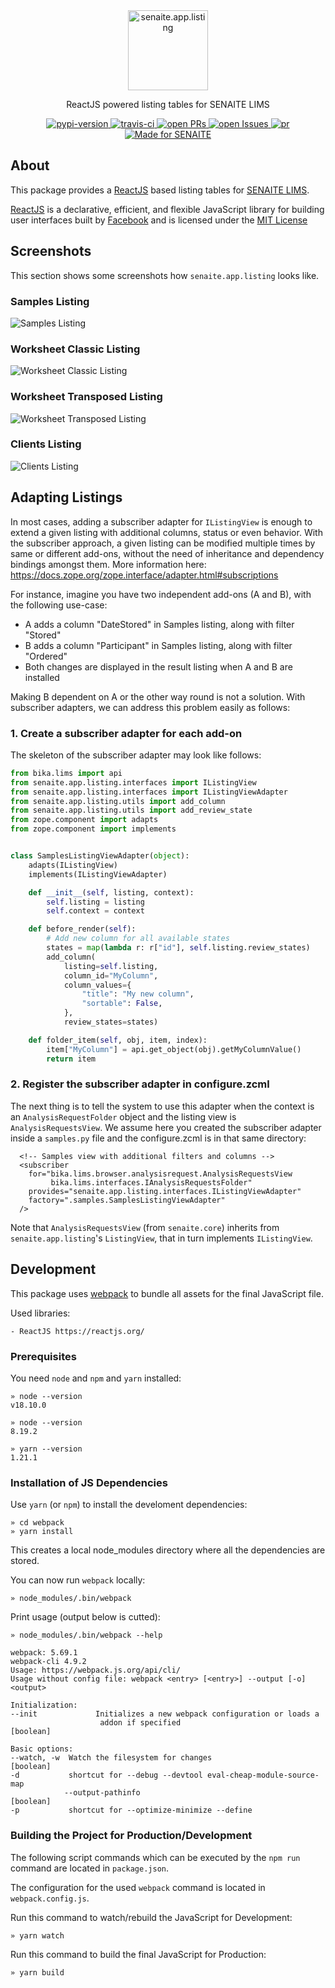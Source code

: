 <div align="center">

  <a href="https://github.com/senaite/senaite.app.listing">
    <img src="static/logo.png" alt="senaite.app.listing" height="128" />
  </a>

  <p>ReactJS powered listing tables for SENAITE LIMS</p>

  <div>
    <a href="https://pypi.python.org/pypi/senaite.app.listing">
      <img src="https://img.shields.io/pypi/v/senaite.app.listing.svg?style=flat-square" alt="pypi-version" />
    </a>
    <a href="https://travis-ci.org/senaite/senaite.app.listing">
      <img src="https://img.shields.io/travis/senaite/senaite.app.listing.svg?style=flat-square" alt="travis-ci" />
    </a>
    <a href="https://github.com/senaite/senaite.app.listing/pulls">
      <img src="https://img.shields.io/github/issues-pr/senaite/senaite.app.listing.svg?style=flat-square" alt="open PRs" />
    </a>
    <a href="https://github.com/senaite/senaite.app.listing/issues">
      <img src="https://img.shields.io/github/issues/senaite/senaite.app.listing.svg?style=flat-square" alt="open Issues" />
    </a>
    <a href="#">
      <img src="https://img.shields.io/badge/PRs-welcome-brightgreen.svg?style=flat-square" alt="pr" />
    </a>
    <a href="https://www.senaite.com">
      <img src="https://img.shields.io/badge/Made%20for%20SENAITE-%E2%AC%A1-lightgrey.svg" alt="Made for SENAITE" />
    </a>
  </div>
</div>


## About

This package provides a [ReactJS](https://reactjs.org) based
listing tables for [SENAITE LIMS](https://www.senaite.com).

[ReactJS](https://reactjs.org/) is a declarative, efficient, and flexible
JavaScript library for building user interfaces built by
[Facebook](https://github.com/facebook/react) and is licensed under the [MIT
License](https://github.com/facebook/react/blob/master/LICENSE)


## Screenshots

This section shows some screenshots how `senaite.app.listing` looks like.


### Samples Listing

<img src="static/1_samples_listing.png" alt="Samples Listing" />


### Worksheet Classic Listing

<img src="static/2_worksheet_classic_listing.png" alt="Worksheet Classic Listing" />


### Worksheet Transposed Listing

<img src="static/3_worksheet_transposed_listing.png" alt="Worksheet Transposed Listing" />


### Clients Listing

<img src="static/4_clients_listing.png" alt="Clients Listing" />


## Adapting Listings

In most cases, adding a subscriber adapter for `IListingView` is enough to
extend a given listing with additional columns, status or even behavior. With
the subscriber approach, a given listing can be modified multiple times by same
or different add-ons, without the need of inheritance and dependency bindings
amongst them. More information here: https://docs.zope.org/zope.interface/adapter.html#subscriptions

For instance, imagine you have two independent add-ons (A and B),
with the following use-case:

- A adds a column "DateStored" in Samples listing, along with filter "Stored"
- B adds a column "Participant" in Samples listing, along with filter "Ordered"
- Both changes are displayed in the result listing when A and B are installed

Making B dependent on A or the other way round is not a solution. With
subscriber adapters, we can address this problem easily as follows:

### 1. Create a subscriber adapter for each add-on

The skeleton of the subscriber adapter may look like follows:

```python
from bika.lims import api
from senaite.app.listing.interfaces import IListingView
from senaite.app.listing.interfaces import IListingViewAdapter
from senaite.app.listing.utils import add_column
from senaite.app.listing.utils import add_review_state
from zope.component import adapts
from zope.component import implements


class SamplesListingViewAdapter(object):
    adapts(IListingView)
    implements(IListingViewAdapter)

    def __init__(self, listing, context):
        self.listing = listing
        self.context = context

    def before_render(self):
        # Add new column for all available states
        states = map(lambda r: r["id"], self.listing.review_states)
        add_column(
            listing=self.listing,
            column_id="MyColumn",
            column_values={
                "title": "My new column",
                "sortable": False,
            },
            review_states=states)

    def folder_item(self, obj, item, index):
        item["MyColumn"] = api.get_object(obj).getMyColumnValue()
        return item
```

### 2. Register the subscriber adapter in configure.zcml

The next thing is to tell the system to use this adapter when the context is an
`AnalysisRequestFolder` object and the listing view is `AnalysisRequestsView`.
We assume here you created the subscriber adapter inside a `samples.py` file and
the configure.zcml is in that same directory:

```
  <!-- Samples view with additional filters and columns -->
  <subscriber
    for="bika.lims.browser.analysisrequest.AnalysisRequestsView
         bika.lims.interfaces.IAnalysisRequestsFolder"
    provides="senaite.app.listing.interfaces.IListingViewAdapter"
    factory=".samples.SamplesListingViewAdapter"
  />
```

Note that `AnalysisRequestsView` (from `senaite.core`) inherits from
`senaite.app.listing`'s `ListingView`, that in turn implements `IListingView`.


## Development

This package uses [webpack](https://webpack.js.org) to bundle all assets for the
final JavaScript file.

Used libraries:

    - ReactJS https://reactjs.org/


### Prerequisites

You need `node` and `npm` and `yarn` installed:

    » node --version
    v18.10.0

    » node --version
    8.19.2

    » yarn --version
    1.21.1


### Installation of JS Dependencies

Use `yarn` (or `npm`) to install the develoment dependencies:

    » cd webpack
    » yarn install

This creates a local node_modules directory where all the dependencies are stored.


You can now run `webpack` locally:

    » node_modules/.bin/webpack

Print usage (output below is cutted):

    » node_modules/.bin/webpack --help

    webpack: 5.69.1
    webpack-cli 4.9.2
    Usage: https://webpack.js.org/api/cli/
    Usage without config file: webpack <entry> [<entry>] --output [-o] <output>

    Initialization:
    --init             Initializes a new webpack configuration or loads a
                        addon if specified                                [boolean]

    Basic options:
    --watch, -w  Watch the filesystem for changes                        [boolean]
    -d           shortcut for --debug --devtool eval-cheap-module-source-map
                --output-pathinfo                                       [boolean]
    -p           shortcut for --optimize-minimize --define


### Building the Project for Production/Development

The following script commands which can be executed by the `npm run` command are
located in `package.json`.

The configuration for the used `webpack` command is located in `webpack.config.js`.


Run this command to watch/rebuild the JavaScript for Development:

    » yarn watch

Run this command to build the final JavaScript for Production:

    » yarn build
